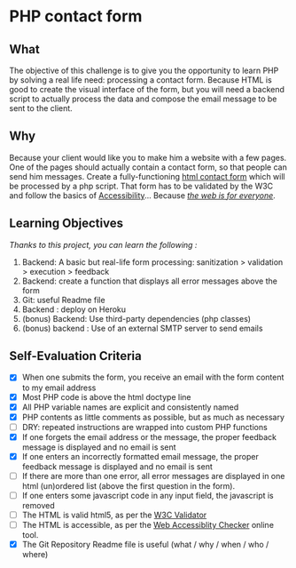 # PHP contact form

## What
The objective of this challenge is to give you the opportunity to learn PHP by solving a real life need: processing a contact form. Because HTML is good to create the visual interface of the form, but you will need a backend script to actually process the data and compose the email message to be sent to the client.


## Why
Because your client would like you to make him a website with a few pages. One of the pages should actually contain a contact form, so that people can send him messages. Create a fully-functioning [html contact form](https://htmldog.com/guides/html/beginner/forms/) which will be processed by a php script. That form has to be validated by the W3C and follow the basics of [Accessibility](https://htmldog.com/guides/html/advanced/forms/)... Because *[the web is for everyone](https://thatsthespir.it/quote/view/188)*.


## Learning Objectives
*Thanks to this project, you can learn the following :*
1. Backend: A basic but real-life form processing: sanitization > validation > execution > feedback
1. Backend: create a function that displays all error messages above the form
1. Git: useful Readme file
1. Backend : deploy on Heroku
1. (bonus) Backend: Use third-party dependencies (php classes)
1. (bonus) backend : Use of an external SMTP server to send emails



## Self-Evaluation Criteria
- [x] When one submits the form, you receive an email with the form content to my email address
- [x] Most PHP code is above the html doctype line
- [x] All PHP variable names are explicit and consistently named
- [x] PHP contents as little comments as possible, but as much as necessary
- [ ] DRY: repeated instructions are wrapped into custom PHP functions
- [x] If one forgets the email address or the message, the proper feedback message is displayed and no email is sent
- [x] If one enters an incorrectly formatted email message, the proper feedback message is displayed and no email is sent
- [ ] If there are more than one error, all error messages are displayed in one html (un)ordered list (above the first question in the form).
- [ ] If one enters some javascript code in any input field, the javascript is removed
- [ ] The HTML is valid html5, as per the [W3C Validator](https://validator.w3.org/)
- [ ] The HTML is accessible, as per the [Web Accessiblity Checker](https://achecker.ca/checker/) online tool.
- [x] The Git Repository Readme file is useful (what / why / when / who / where)